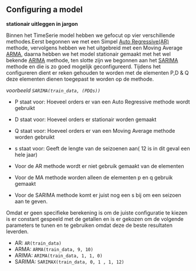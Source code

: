 ## Configuring a model

**stationair uitleggen in jargon**

Binnen het TimeSerie model hebben we gefocut op vier verschillende methodes.Eerst begonnen we met een Simpel [Auto Regressive(AR)]() methode, vervolgens hebben we het uitgebreid met een Moving Average [ARMA](), daarna hebben we het model stationair gemaakt met het wel bekende [ARIMA]() methode, ten slotte zijn we begonnen aan het [SARIMA]() methode en die is zo goed mogelijk geconfigureerd. Tijdens het configureren dient er reken gehouden te worden met de elementen P,D & Q deze elementen dienen toegepast te worden op de methode.

 *voorbeeld `SARIMA(train_data, (PDQs))`*
 
* P staat voor: Hoeveel orders er van een Auto Regressive methode wordt gebruikt
* D staat voor: Hoeveel orders er stationair worden gemaakt
* Q staat voor: Hoeveel orders er van een Moving Average methode worden gebruikt
* s staat voor: Geeft de lengte van de seizoenen aan( 12 is in dit geval een hele jaar)


* Voor de AR methode wordt er niet gebruik gemaakt van de elementen
* Voor de MA methode worden alleen de elementen p en q gebruik gemaakt
* Voor de SARIMA methode komt er juist nog een s bij om een seizoen aan te geven.

Omdat er geen specifieke berekening is om de juiste configuratie te kiezen is er constant gespeeld met de getallen en is er gekozen om de volgende parameters te tunen en te gebruiken omdat deze de beste resultaten leverden.

* AR: `AR(train_data)`
* ARMA: `ARMA(train_data, 9, 10)`
* ARIMA: `ARIMA(train_data, 1, 1, 0)`
* SARIMA: `SARIMAX(train_data, 0, 1 , 1, 12)`

